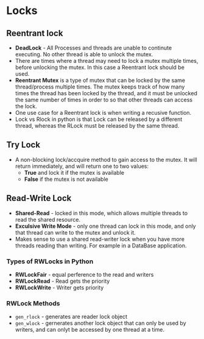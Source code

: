 # Locks

## Reentrant lock
- **DeadLock** - All Processes and threads are unable to continute executing. No other thread is able to unlock the mutex.
- There are times where a thread may need to lock a mutex multiple times, before unlocking the mutex. In this case a Reentrant lock should be used.
- **Reentrant Mutex** is a type of mutex that can be locked by the same thread/process multiple times. The mutex keeps track of how many times the thread has been locked by the thread, and it must be unlocked the same number of times in order to so that other threads can access the lock.
- One use case for a Reentrant lock is when writing a recusive function.
- Lock vs Rlock in python is that Lock can be released by a different thread, whereas the RLock must be released by the same thread.

## Try Lock
- A non-blocking lock/accquire method to gain access to the mutex. It will return immediately, and will return one to two values:
  - **True** and lock it if the mutex is available
  - **False** if the mutex is not available

## Read-Write Lock
- **Shared-Read** - locked in this mode, which allows multiple threads to read the shared resource.
- **Exculsive Write Mode** - only one thread can lock in this mode, and only that thread can write to the mutex and unlock it.
- Makes sense to use a shared read-writer lock when you have more threads reading than writing. For example in a DataBase application.

### Types of RWLocks in Python
- **RWLockFair** - equal perference to the read and writers
- **RWLockRead** - Read gets the priority
- **RWLockWrite** - Writer gets priority

### RWLock Methods
- `gen_rlock` - generates are reader lock object
- `gen_wlock` - gernerates another lock object that can only be used by writers, and can onlyt be accessed by one thread at a time.